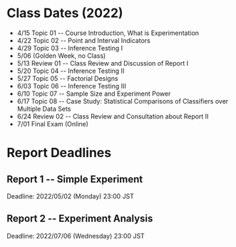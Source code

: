 # Class Dates (2022)

- 4/15 Topic 01 -- Course Introduction, What is Experimentation
- 4/22 Topic 02 -- Point and Interval Indicators
- 4/29 Topic 03 -- Inference Testing I
- 5/06 (Golden Week, no Class)
- 5/13 Review 01 -- Class Review and Discussion of Report I
- 5/20 Topic 04 -- Inference Testing II
- 5/27 Topic 05 -- Factorial Designs
- 6/03 Topic 06 -- Inference Testing III
- 6/10 Topic 07 -- Sample Size and Experiment Power
- 6/17 Topic 08 -- Case Study: Statistical Comparisons of Classifiers over Multiple Data Sets
- 6/24 Review 02 -- Class Review and Consultation about Report II
- 7/01 Final Exam (Online)

# Report Deadlines

## Report 1 -- Simple Experiment

Deadline: 2022/05/02 (Monday) 23:00 JST

## Report 2 -- Experiment Analysis

Deadline: 2022/07/06 (Wednesday) 23:00 JST
